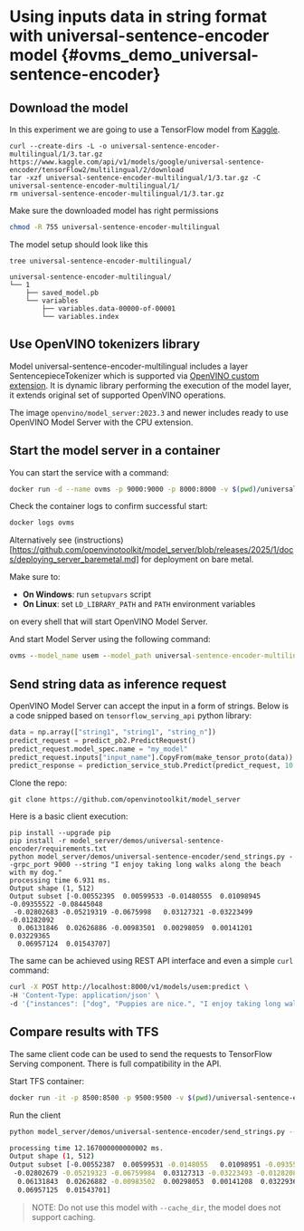 # Using inputs data in string format with universal-sentence-encoder model {#ovms_demo_universal-sentence-encoder}


## Download the model

In this experiment we are going to use a TensorFlow model from [Kaggle](https://www.kaggle.com/models/google/universal-sentence-encoder/tensorFlow2/multilingual/2).

```console
curl --create-dirs -L -o universal-sentence-encoder-multilingual/1/3.tar.gz https://www.kaggle.com/api/v1/models/google/universal-sentence-encoder/tensorFlow2/multilingual/2/download
tar -xzf universal-sentence-encoder-multilingual/1/3.tar.gz -C universal-sentence-encoder-multilingual/1/
rm universal-sentence-encoder-multilingual/1/3.tar.gz
```

Make sure the downloaded model has right permissions
```bash
chmod -R 755 universal-sentence-encoder-multilingual
```

The model setup should look like this
```console
tree universal-sentence-encoder-multilingual/

universal-sentence-encoder-multilingual/
└── 1
    ├── saved_model.pb
    └── variables
        ├── variables.data-00000-of-00001
        └── variables.index

```

## Use OpenVINO tokenizers library

Model universal-sentence-encoder-multilingual includes a layer SentencepieceTokenizer which is supported via [OpenVINO custom extension](https://github.com/openvinotoolkit/openvino_tokenizers). It is dynamic library performing the execution of the model layer, it extends original set of supported OpenVINO operations.

The image `openvino/model_server:2023.3` and newer includes ready to use OpenVINO Model Server with the CPU extension.

## Start the model server in a container
You can start the service with a command:
```bash
docker run -d --name ovms -p 9000:9000 -p 8000:8000 -v $(pwd)/universal-sentence-encoder-multilingual:/model openvino/model_server:latest --model_name usem --model_path /model --cpu_extension /ovms/lib/libopenvino_tokenizers.so --plugin_config "{\"NUM_STREAMS\": 1}" --port 9000 --rest_port 8000
```

Check the container logs to confirm successful start:
```bash
docker logs ovms
```

Alternatively see (instructions)[https://github.com/openvinotoolkit/model_server/blob/releases/2025/1/docs/deploying_server_baremetal.md] for deployment on bare metal.

Make sure to:

- **On Windows**: run `setupvars` script
- **On Linux**: set `LD_LIBRARY_PATH` and `PATH` environment variables

on every shell that will start OpenVINO Model Server.

And start Model Server using the following command:
```bat
ovms --model_name usem --model_path universal-sentence-encoder-multilingual/ --plugin_config "{\"NUM_STREAMS\": 1}" --port 9000 --rest_port 8000
```

## Send string data as inference request

OpenVINO Model Server can accept the input in a form of strings. Below is a code snipped based on `tensorflow_serving_api` python library:
```python
data = np.array(["string1", "string1", "string_n"])
predict_request = predict_pb2.PredictRequest()
predict_request.model_spec.name = "my_model"
predict_request.inputs["input_name"].CopyFrom(make_tensor_proto(data))
predict_response = prediction_service_stub.Predict(predict_request, 10.0)
```

Clone the repo:
```console
git clone https://github.com/openvinotoolkit/model_server
```

Here is a basic client execution:
```console
pip install --upgrade pip
pip install -r model_server/demos/universal-sentence-encoder/requirements.txt
python model_server/demos/universal-sentence-encoder/send_strings.py --grpc_port 9000 --string "I enjoy taking long walks along the beach with my dog."
processing time 6.931 ms.
Output shape (1, 512)
Output subset [-0.00552395  0.00599533 -0.01480555  0.01098945 -0.09355522 -0.08445048
 -0.02802683 -0.05219319 -0.0675998   0.03127321 -0.03223499 -0.01282092
  0.06131846  0.02626886 -0.00983501  0.00298059  0.00141201  0.03229365
  0.06957124  0.01543707]

```

The same can be achieved using REST API interface and even a simple `curl` command:

```bash
curl -X POST http://localhost:8000/v1/models/usem:predict \
-H 'Content-Type: application/json' \
-d '{"instances": ["dog", "Puppies are nice.", "I enjoy taking long walks along the beach with my dog."]}'
```  


## Compare results with TFS

The same client code can be used to send the requests to TensorFlow Serving component. There is full compatibility in the API.

Start TFS container:
```bash
docker run -it -p 8500:8500 -p 9500:9500 -v $(pwd)/universal-sentence-encoder-multilingual:/models/usem -e MODEL_NAME=usem tensorflow/serving --port=9500 --rest_api_port=8500
```

Run the client
```bash
python model_server/demos/universal-sentence-encoder/send_strings.py --grpc_port 9500 --input_name inputs --output_name outputs --string "I enjoy taking long walks along the beach with my dog."

processing time 12.167000000000002 ms.
Output shape (1, 512)
Output subset [-0.00552387  0.00599531 -0.0148055   0.01098951 -0.09355522 -0.08445048
 -0.02802679 -0.05219323 -0.06759984  0.03127313 -0.03223493 -0.01282088
  0.06131843  0.02626882 -0.00983502  0.00298053  0.00141208  0.03229369
  0.06957125  0.01543701]

```

> NOTE: Do not use this model with `--cache_dir`, the model does not support caching.
